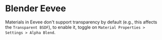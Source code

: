 # Blender Eevee

Materials in Eevee don't support transparency by default (e.g., this affects the `Transparent BSDF`), to enable it, toggle on `Material Properties > Settings > Alpha Blend`.